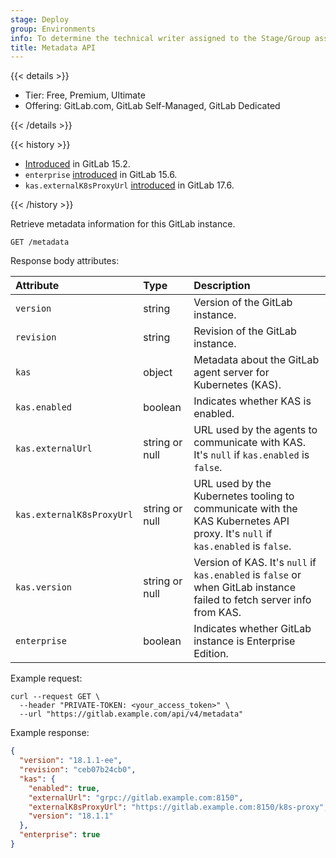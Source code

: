 ```yaml
---
stage: Deploy
group: Environments
info: To determine the technical writer assigned to the Stage/Group associated with this page, see https://handbook.gitlab.com/handbook/product/ux/technical-writing/#assignments
title: Metadata API
---
```


{{< details >}}

- Tier: Free, Premium, Ultimate
- Offering: GitLab.com, GitLab Self-Managed, GitLab Dedicated

{{< /details >}}

{{< history >}}

- [Introduced](https://gitlab.com/gitlab-org/gitlab/-/issues/357032) in GitLab 15.2.
- `enterprise` [introduced](https://gitlab.com/gitlab-org/gitlab/-/merge_requests/103969) in GitLab 15.6.
- `kas.externalK8sProxyUrl` [introduced](https://gitlab.com/gitlab-org/gitlab/-/merge_requests/172373) in GitLab 17.6.

{{< /history >}}

Retrieve metadata information for this GitLab instance.

```plaintext
GET /metadata
```

Response body attributes:

| Attribute                 | Type           | Description                                                                                                                   |
|:--------------------------|:---------------|:------------------------------------------------------------------------------------------------------------------------------|
| `version`                 | string         | Version of the GitLab instance.                                                                                               |
| `revision`                | string         | Revision of the GitLab instance.                                                                                              |
| `kas`                     | object         | Metadata about the GitLab agent server for Kubernetes (KAS).                                                                  |
| `kas.enabled`             | boolean        | Indicates whether KAS is enabled.                                                                                             |
| `kas.externalUrl`         | string or null | URL used by the agents to communicate with KAS. It's `null` if `kas.enabled` is `false`.                                      |
| `kas.externalK8sProxyUrl` | string or null | URL used by the Kubernetes tooling to communicate with the KAS Kubernetes API proxy. It's `null` if `kas.enabled` is `false`. |
| `kas.version`             | string or null | Version of KAS. It's `null` if `kas.enabled` is `false` or when GitLab instance failed to fetch server info from KAS.         |
| `enterprise`              | boolean        | Indicates whether GitLab instance is Enterprise Edition.                                                                      |

Example request:

```shell
curl --request GET \
  --header "PRIVATE-TOKEN: <your_access_token>" \
  --url "https://gitlab.example.com/api/v4/metadata"
```

Example response:

```json
{
  "version": "18.1.1-ee",
  "revision": "ceb07b24cb0",
  "kas": {
    "enabled": true,
    "externalUrl": "grpc://gitlab.example.com:8150",
    "externalK8sProxyUrl": "https://gitlab.example.com:8150/k8s-proxy",
    "version": "18.1.1"
  },
  "enterprise": true
}
```
